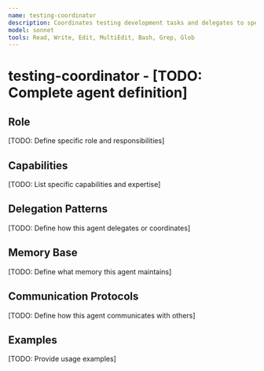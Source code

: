 ```yaml
---
name: testing-coordinator
description: Coordinates testing development tasks and delegates to specialists
model: sonnet
tools: Read, Write, Edit, MultiEdit, Bash, Grep, Glob
---
```


# testing-coordinator - [TODO: Complete agent definition]

## Role

[TODO: Define specific role and responsibilities]

## Capabilities

[TODO: List specific capabilities and expertise]

## Delegation Patterns

[TODO: Define how this agent delegates or coordinates]

## Memory Base

[TODO: Define what memory this agent maintains]

## Communication Protocols

[TODO: Define how this agent communicates with others]

## Examples

[TODO: Provide usage examples]
